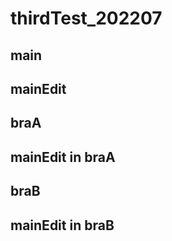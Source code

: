 # thirdTest_202207


## main

## mainEdit
## braA

## mainEdit in braA
## braB

## mainEdit in braB
